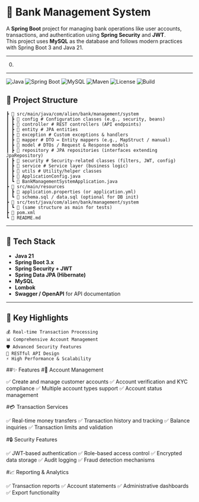 # 🏦 Bank Management System

A **Spring Boot** project for managing bank operations like user accounts, transactions, and authentication using **Spring Security** and **JWT**.  
This project uses **MySQL** as the database and follows modern practices with Spring Boot 3 and Java 21.

---

0.
---
![Java](https://img.shields.io/badge/Java-21-red?logo=openjdk)
![Spring Boot](https://img.shields.io/badge/Spring%20Boot-3.2-brightgreen?logo=springboot)
![MySQL](https://img.shields.io/badge/MySQL-8.0-blue?logo=mysql)
![Maven](https://img.shields.io/badge/Maven-3.9-orange?logo=apachemaven)
![License](https://img.shields.io/badge/License-MIT-yellow)
![Build](https://img.shields.io/badge/Build-Passing-success?logo=githubactions)

## 📂 Project Structure

```bank-management-system/
┣ 📂 src/main/java/com/alien/bank/management/system
┃ ┣ 📂 config # Configuration classes (e.g., security, beans)
┃ ┣ 📂 controller # REST controllers (API endpoints)
┃ ┣ 📂 entity # JPA entities
┃ ┣ 📂 exception # Custom exceptions & handlers
┃ ┣ 📂 mapper # DTO ↔ Entity mappers (e.g., MapStruct / manual)
┃ ┣ 📂 model # DTOs / Request & Response models
┃ ┣ 📂 repository # JPA repositories (interfaces extending JpaRepository)
┃ ┣ 📂 security # Security-related classes (filters, JWT, config)
┃ ┣ 📂 service # Service layer (business logic)
┃ ┣ 📂 utils # Utility/helper classes
┃ ┣ 📜 ApplicationConfig.java
┃ ┗ 📜 BankManagementSystemApplication.java
┣ 📂 src/main/resources
┃ ┣ 📜 application.properties (or application.yml)
┃ ┗ 📜 schema.sql / data.sql (optional for DB init)
┣ 📂 src/test/java/com/alien/bank/management/system
┃ ┗ 📂 (same structure as main for tests)
┣ 📜 pom.xml
┗ 📜 README.md
```


---

## 🚀 Tech Stack
- **Java 21**
- **Spring Boot 3.x**
- **Spring Security + JWT**
- **Spring Data JPA (Hibernate)**
- **MySQL**
- **Lombok**
- **Swagger / OpenAPI** for API documentation

---

## 🎯 Key Highlights

```🔐 Secure Authentication & Authorization
💰 Real-time Transaction Processing
📊 Comprehensive Account Management
🛡️ Advanced Security Features
📱 RESTful API Design
⚡ High Performance & Scalability
```

##✨ Features
#👤 Account Management

✅ Create and manage customer accounts
✅ Account verification and KYC compliance
✅ Multiple account types support
✅ Account status management

#💳 Transaction Services

✅ Real-time money transfers
✅ Transaction history and tracking
✅ Balance inquiries
✅ Transaction limits and validation

#🔒 Security Features

✅ JWT-based authentication
✅ Role-based access control
✅ Encrypted data storage
✅ Audit logging
✅ Fraud detection mechanisms

#📈 Reporting & Analytics

✅ Transaction reports
✅ Account statements
✅ Administrative dashboards
✅ Export functionality

